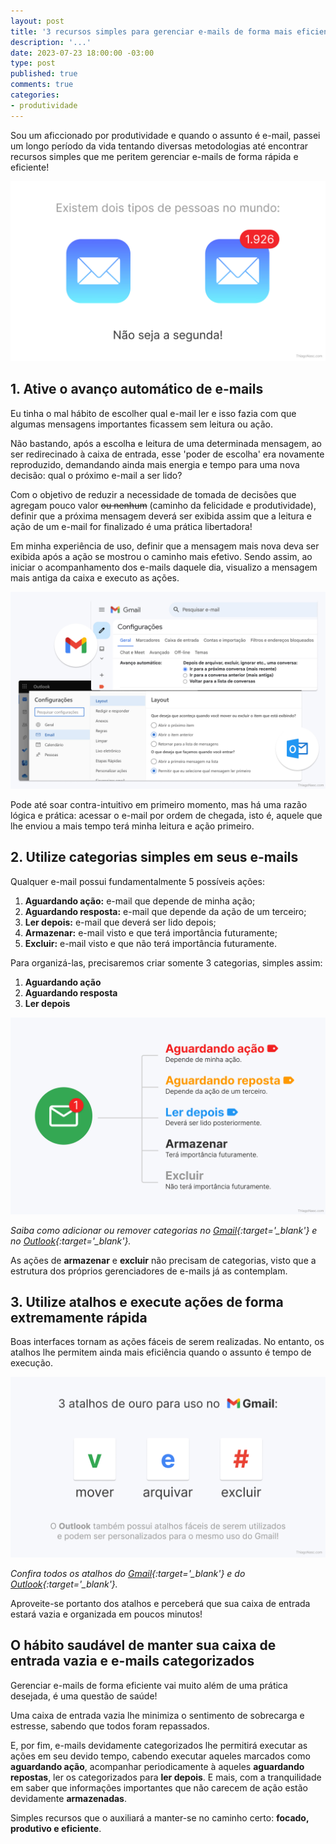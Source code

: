 ```yaml
---
layout: post
title: '3 recursos simples para gerenciar e-mails de forma mais eficiente'
description: '...'
date: 2023-07-23 18:00:00 -03:00
type: post
published: true
comments: true
categories:
- produtividade
---
```


Sou um aficcionado por produtividade e quando o assunto é e-mail, passei um longo período da vida tentando diversas metodologias até encontrar recursos simples que me peritem gerenciar e-mails de forma rápida e eficiente!

<img src="/assets/imgs/email-recursos-produtividade/meme-email-inbox-zero.jpg" class="img-fluid border rounded" alt="Gráfico de pizza com porção ínfima representando 'você manda certo' e outra porção predominante, representando 'você esquece o anexo' ">

## 1. Ative o avanço automático de e-mails

Eu tinha o mal hábito de escolher qual e-mail ler e isso fazia com que algumas mensagens importantes ficassem sem leitura ou ação.

Não bastando, após a escolha e leitura de uma determinada mensagem, ao ser redirecinado à caixa de entrada, esse 'poder de escolha' era novamente reproduzido, demandando ainda mais energia e tempo para uma nova decisão: qual o próximo e-mail a ser lido?

Com o objetivo de reduzir a necessidade de tomada de decisões que agregam pouco valor ~~ou nenhum~~  (caminho da felicidade e produtividade), definir que a próxima mensagem deverá ser exibida assim que a leitura e ação de um e-mail for finalizado é uma prática libertadora!

Em minha experiência de uso, definir que a mensagem mais nova deva ser exibida após a ação se mostrou o caminho mais efetivo. Sendo assim, ao iniciar o acompanhamento dos e-mails daquele dia, visualizo a mensagem mais antiga da caixa e executo as ações.

<img src="/assets/imgs/email-recursos-produtividade/configuracoes-recurso-email.jpg" class="img-fluid border rounded" alt="Gráfico de pizza com porção ínfima representando 'você manda certo' e outra porção predominante, representando 'você esquece o anexo' ">

Pode até soar contra-intuitivo em primeiro momento, mas há uma razão lógica e prática: acessar o e-mail por ordem de chegada, isto é, aquele que lhe enviou a mais tempo terá minha leitura e ação primeiro.

## 2. Utilize categorias simples em seus e-mails

Qualquer e-mail possui fundamentalmente 5 possíveis ações:

1. **Aguardando ação:** e-mail que depende de minha ação;
2. **Aguardando resposta:** e-mail que depende da ação de um terceiro;
3. **Ler depois:** e-mail que deverá ser lido depois;
4. **Armazenar:** e-mail visto e que terá importância futuramente;
5. **Excluir:** e-mail visto e que não terá importância futuramente.

Para organizá-las, precisaremos criar somente 3 categorias, simples assim:

1. **Aguardando ação**
2. **Aguardando resposta**
3. **Ler depois**

<img src="/assets/imgs/email-recursos-produtividade/email-categorias-simples.jpg" class="img-fluid border rounded" alt="Gráfico de pizza com porção ínfima representando 'você manda certo' e outra porção predominante, representando 'você esquece o anexo' ">

*Saiba como adicionar ou remover categorias no [Gmail][1]{:target='_blank'} e no [Outlook][2]{:target='_blank'}.*

As ações de **armazenar** e **excluir** não precisam de categorias, visto que a estrutura dos próprios gerenciadores de e-mails já as contemplam.

## 3. Utilize atalhos e execute ações de forma extremamente rápida

Boas interfaces tornam as ações fáceis de serem realizadas. No entanto, os atalhos lhe permitem ainda mais eficiência quando o assunto é tempo de execução.

<img src="/assets/imgs/email-recursos-produtividade/gmail-atalhos-de-ouro.jpg" class="img-fluid border rounded" alt="Gráfico de pizza com porção ínfima representando 'você manda certo' e outra porção predominante, representando 'você esquece o anexo' ">

*Confira todos os atalhos do [Gmail][3]{:target='_blank'} e do [Outlook][4]{:target='_blank'}.*

Aproveite-se portanto dos atalhos e perceberá que sua caixa de entrada estará vazia e organizada em poucos minutos!

## O hábito saudável de manter sua caixa de entrada vazia e e-mails categorizados

Gerenciar e-mails de forma eficiente vai muito além de uma prática desejada, é uma questão de saúde!

Uma caixa de entrada vazia lhe minimiza o sentimento de sobrecarga e estresse, sabendo que todos foram repassados.

E, por fim, e-mails devidamente categorizados lhe permitirá executar as ações em seu devido tempo, cabendo executar aqueles marcados como **aguardando ação**, acompanhar periodicamente à aqueles **aguardando repostas**, ler os categorizados para **ler depois**. E mais, com a tranquilidade em saber que informações importantes que não carecem de ação estão devidamente **armazenadas**.

Simples recursos que o auxiliará a manter-se no caminho certo: **focado, produtivo e eficiente**.

<script async src="https://pagead2.googlesyndication.com/pagead/js/adsbygoogle.js?client=ca-pub-5699384142279766"
	 crossorigin="anonymous"></script>
<ins class="adsbygoogle"
	 style="display:block; text-align:center;"
	 data-ad-layout="in-article"
	 data-ad-format="fluid"
	 data-ad-client="ca-pub-5699384142279766"
	 data-ad-slot="2841101662"></ins>
<script>
	 (adsbygoogle = window.adsbygoogle || []).push({});
</script>

[1]: https://support.google.com/mail/answer/3094499?hl=pt-BR&co=GENIE.Platform%3DAndroid
[2]: https://support.microsoft.com/pt-br/office/usar-categorias-no-outlook-com-a0f709a4-9bd8-45d7-a2b3-b6f8c299e079
[3]: https://support.google.com/mail/answer/6594?hl=pt-BR&co=GENIE.Platform%3DDesktop#zippy=%2Ca%C3%A7%C3%B5es%2Cnavega%C3%A7%C3%A3o%2Caplicativo
[4]: https://support.microsoft.com/pt-br/office/atalhos-de-teclado-do-outlook-3cdeb221-7ae5-4c1d-8c1d-9e63216c1efd